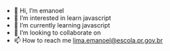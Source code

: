 - 👋 Hi, I’m emanoel
- 👀 I’m interested in learn javascript
- 🌱 I’m currently learning javascript
- 💞️ I’m looking to collaborate on 
- 📫 How to reach me lima.emanoel@escola.pr.gov.br

<!---
EM4N0EL/EM4N0EL is a ✨ special ✨ repository because its `README.md` (this file) appears on your GitHub profile.
You can click the Preview link to take a look at your changes.
--->
